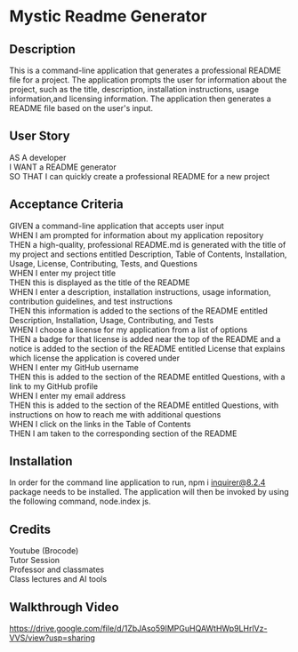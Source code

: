 # Mystic Readme Generator

## Description 
This is a command-line application that generates a professional README file for a project. The application prompts the user for information about the project, such as the title, description, installation instructions, usage information,and licensing information. The application then generates a README file based on the user's input.

## User Story
AS A developer <br>
I WANT a README generator <br>
SO THAT I can quickly create a professional README for a new project <br>

## Acceptance Criteria
GIVEN a command-line application that accepts user input<br>
WHEN I am prompted for information about my application repository<br>
THEN a high-quality, professional README.md is generated with the title of my project and sections entitled Description, Table of Contents, Installation, Usage, License, Contributing, Tests, and Questions<br>
WHEN I enter my project title<br>
THEN this is displayed as the title of the README<br>
WHEN I enter a description, installation instructions, usage information, contribution guidelines, and test instructions<br>
THEN this information is added to the sections of the README entitled Description, Installation, Usage, Contributing, and Tests<br>
WHEN I choose a license for my application from a list of options<br>
THEN a badge for that license is added near the top of the README and a notice is added to the section of the README entitled License that explains which license the application is covered under <br>
WHEN I enter my GitHub username<br>
THEN this is added to the section of the README entitled Questions, with a link to my GitHub profile<br>
WHEN I enter my email address<br>
THEN this is added to the section of the README entitled Questions, with instructions on how to reach me with additional questions<br>
WHEN I click on the links in the Table of Contents<br>
THEN I am taken to the corresponding section of the README<br>

## Installation
In order for the command line application to run, npm i inquirer@8.2.4 package needs to be installed.
The application will then be invoked by using the following command, node.index js. 

## Credits
Youtube (Brocode)<br>
Tutor Session <br>
Professor and classmates<br>
Class lectures and AI tools <br>

## Walkthrough Video 
https://drive.google.com/file/d/1ZbJAso59IMPGuHQAWtHWp9LHrlVz-VVS/view?usp=sharing



